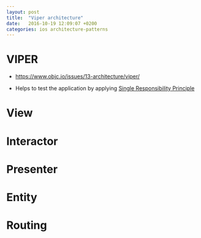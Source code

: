 ```yaml
---
layout: post
title:  "Viper architecture"
date:   2016-10-19 12:09:07 +0200
categories: ios architecture-patterns
---
```


# VIPER
* https://www.objc.io/issues/13-architecture/viper/

- Helps to test the application by applying [Single Responsibility Principle](./s-o-l-i-d-principles.httml)

# View

# Interactor

# Presenter

# Entity

# Routing
